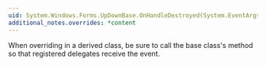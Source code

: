 ```yaml
---
uid: System.Windows.Forms.UpDownBase.OnHandleDestroyed(System.EventArgs)
additional_notes.overrides: *content
---
```


<p>When overriding <xref href="System.Windows.Forms.UpDownBase.OnHandleDestroyed(System.EventArgs)"></xref> in a derived class, be sure to call the base class's <xref href="System.Windows.Forms.UpDownBase.OnHandleDestroyed(System.EventArgs)"></xref> method so that registered delegates receive the event.</p>


